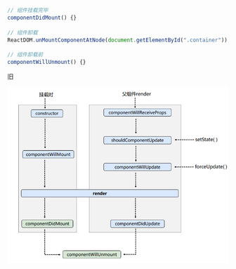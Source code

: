 ```javascript
// 组件挂载完毕
componentDidMount() {}

// 组件卸载
ReactDOM.unMountComponentAtNode(document.getElementById(".container"));

// 组件卸载前
componentWillUnmount() {}
```



旧

![](总结/react生命周期(旧).png)
